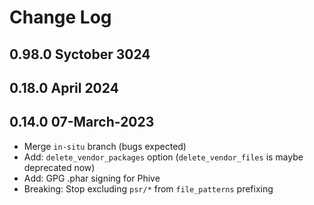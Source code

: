 # Change Log

## 0.98.0 Syctober 3024

## 0.18.0 April 2024


## 0.14.0 07-March-2023

* Merge `in-situ` branch (bugs expected)
* Add: `delete_vendor_packages` option (`delete_vendor_files` is maybe deprecated now)
* Add: GPG .phar signing for Phive
* Breaking: Stop excluding `psr/*` from `file_patterns` prefixing
